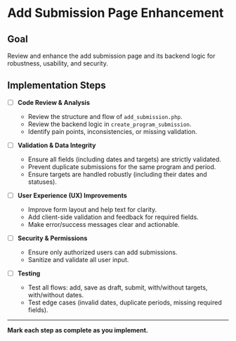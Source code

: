 # Add Submission Page Enhancement

## Goal
Review and enhance the add submission page and its backend logic for robustness, usability, and security.

## Implementation Steps

- [ ] **Code Review & Analysis**
  - Review the structure and flow of `add_submission.php`.
  - Review the backend logic in `create_program_submission`.
  - Identify pain points, inconsistencies, or missing validation.

- [ ] **Validation & Data Integrity**
  - Ensure all fields (including dates and targets) are strictly validated.
  - Prevent duplicate submissions for the same program and period.
  - Ensure targets are handled robustly (including their dates and statuses).

- [ ] **User Experience (UX) Improvements**
  - Improve form layout and help text for clarity.
  - Add client-side validation and feedback for required fields.
  - Make error/success messages clear and actionable.

- [ ] **Security & Permissions**
  - Ensure only authorized users can add submissions.
  - Sanitize and validate all user input.

- [ ] **Testing**
  - Test all flows: add, save as draft, submit, with/without targets, with/without dates.
  - Test edge cases (invalid dates, duplicate periods, missing required fields).

---

**Mark each step as complete as you implement.** 
